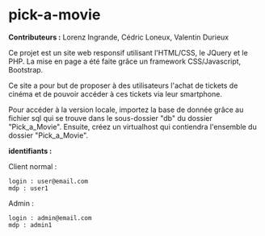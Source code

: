 # pick-a-movie

**Contributeurs :** Lorenz Ingrande, Cédric Loneux, Valentin Durieux

Ce projet est un site web responsif utilisant l'HTML/CSS, le JQuery et le PHP. La mise en page a été faite grâce un framework
CSS/Javascript, Bootstrap.

Ce site a pour but de proposer à des utilisateurs l'achat de tickets de cinéma et de pouvoir accéder à ces tickets via leur smartphone.

Pour accéder à la version locale, importez la base de donnée grâce au fichier sql qui se trouve dans le sous-dossier "db" du dossier "Pick_a_Movie". Ensuite, créez un virtualhost qui contiendra l'ensemble du dossier "Pick_a_Movie".

**identifiants :**

Client normal :

	login : user@email.com
	mdp : user1

Admin :

	login : admin@email.com
	mdp : admin1
